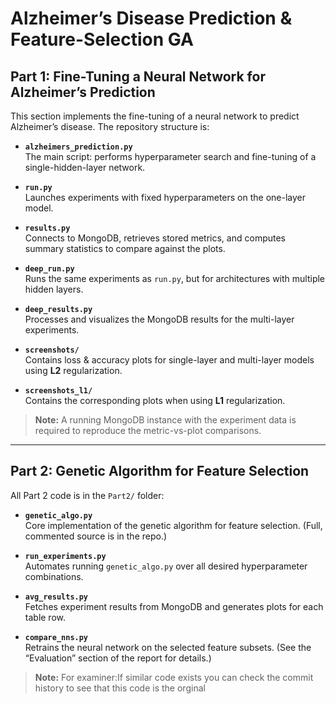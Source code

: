 # Alzheimer’s Disease Prediction & Feature-Selection GA

## Part 1: Fine-Tuning a Neural Network for Alzheimer’s Prediction

This section implements the fine-tuning of a neural network to predict Alzheimer’s disease. The repository structure is:

- **`alzheimers_prediction.py`**  
  The main script: performs hyperparameter search and fine-tuning of a single-hidden-layer network.

- **`run.py`**  
  Launches experiments with fixed hyperparameters on the one-layer model.

- **`results.py`**  
  Connects to MongoDB, retrieves stored metrics, and computes summary statistics to compare against the plots.

- **`deep_run.py`**  
  Runs the same experiments as `run.py`, but for architectures with multiple hidden layers.

- **`deep_results.py`**  
  Processes and visualizes the MongoDB results for the multi-layer experiments.

- **`screenshots/`**  
  Contains loss & accuracy plots for single-layer and multi-layer models using **L2** regularization.

- **`screenshots_l1/`**  
  Contains the corresponding plots when using **L1** regularization.

> **Note:** A running MongoDB instance with the experiment data is required to reproduce the metric-vs-plot comparisons.

---

## Part 2: Genetic Algorithm for Feature Selection

All Part 2 code is in the `Part2/` folder:

- **`genetic_algo.py`**  
  Core implementation of the genetic algorithm for feature selection. (Full, commented source is in the repo.)

- **`run_experiments.py`**  
  Automates running `genetic_algo.py` over all desired hyperparameter combinations.

- **`avg_results.py`**  
  Fetches experiment results from MongoDB and generates plots for each table row.

- **`compare_nns.py`**  
  Retrains the neural network on the selected feature subsets. (See the “Evaluation” section of the report for details.)



> **Note:** For examiner:If similar code exists you can check the commit history to see that this code is the orginal
